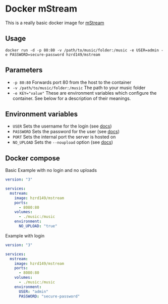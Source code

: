 # Docker mStream

This is a really basic docker image for [mStream](https://github.com/IrosTheBeggar/mStream)

## Usage

```
docker run -d -p 80:80 -v /path/to/music/folder:/music -e USER=admin -e PASSWORD=secure-password hzrd149/mstream
```

## Parameters
 - `-p 80:80` Forwards port 80 from the host to the container
 - `-v /path/to/music/folder:/music` The path to your music folder
 - `-e KEY="value"` These are environment variables which configure the container. See below for a description of their meanings.

## Environment variables
 - `USER` Sets the username for the login (see [docs](https://github.com/IrosTheBeggar/mStream/blob/master/docs/cli_arguments.md#user-system))
 - `PASSWORD` Sets the password for the user (see [docs](https://github.com/IrosTheBeggar/mStream/blob/master/docs/cli_arguments.md#user-system))
 - `PORT` Sets the internal port the server is hosted on
 - `NO_UPLOAD` Sets the `--noupload` option (see [docs](https://github.com/IrosTheBeggar/mStream/blob/master/docs/cli_arguments.md#diable-upload))

## Docker compose

Basic Example with no login and no uploads
```yaml
version: "3"

services:
  mstream:
    image: hzrd149/mstream
    ports:
      - 8080:80
    volumes:
      - ./music:/music
    environment:
      NO_UPLOAD: "true"
```

Example with login
```yaml
version: "3"

services:
  mstream:
    image: hzrd149/mstream
    ports:
      - 8080:80
    volumes:
      - ./music:/music
    environment:
      USER: "admin"
      PASSWORD: "secure-password"
```
